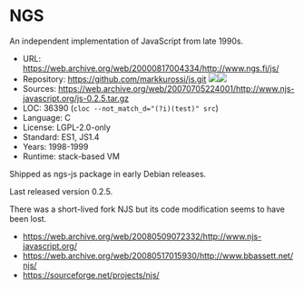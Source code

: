 # NGS

An independent implementation of JavaScript from late 1990s.

* URL:        https://web.archive.org/web/20000817004334/http://www.ngs.fi/js/
* Repository: https://github.com/markkurossi/js.git <img src="https://img.shields.io/github/stars/markkurossi/js?label=&style=flat-square" /><img src="https://img.shields.io/github/last-commit/markkurossi/js?label=&style=flat-square" />
* Sources:    https://web.archive.org/web/20070705224001/http://www.njs-javascript.org/js-0.2.5.tar.gz
* LOC:        36390 (`cloc --not_match_d="(?i)(test)" src`)
* Language:   C
* License:    LGPL-2.0-only
* Standard:   ES1, JS1.4
* Years:      1998-1999
* Runtime:    stack-based VM

Shipped as ngs-js package in early Debian releases.

Last released version 0.2.5.

There was a short-lived fork NJS but its code modification seems to have been lost.
  * https://web.archive.org/web/20080509072332/http://www.njs-javascript.org/
  * https://web.archive.org/web/20080517015930/http://www.bbassett.net/njs/
  * https://sourceforge.net/projects/njs/
